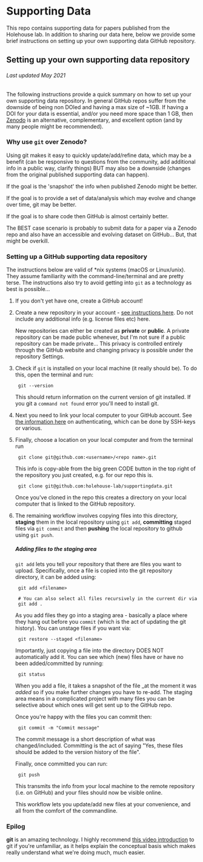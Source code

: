 # Supporting Data
This repo contains supporting data for papers published from the Holehouse lab. In addition to sharing our data here, below we provide some brief instructions on setting up your own supporting data GitHub repository. 


## Setting up your own  supporting data repository
###### Last updated May 2021
The following instructions provide a quick summary on how to set up your own supporting data repository. In general GitHub repos suffer from the downside of being non DOIed and having a max size of ~1GB. If having a DOI for your data is essential, and/or you need more space than 1 GB, then [Zenodo](https://zenodo.org/) is an alternative, complementary, and excellent option (and by many people might be recommended). 

### Why use `git` over Zenodo?
Using git makes it easy to quickly update/add/refine data, which may be a benefit (can be responsive to questions from the community, add additional info in a public way, clarify things) BUT may also be a downside (changes from the original published supporting data can happen). 

If the goal is the 'snapshot' the info when published Zenodo might be better. 

If the goal is to provide a set of data/analysis which may evolve and change over time, git may be better.

If the goal is to share code then GitHub is almost certainly better.

The BEST case scenario is probably to submit data for a paper via a Zenodo repo and also have an accessible and evolving dataset on GitHub... But, that might be overkill. 

### Setting up a GitHub supporting data repository

The instructions below are valid of *nix systems (macOS or Linux/unix). They assume familiarity with the command-line/terminal and are pretty terse. The instructions also try to avoid getting into `git` as a technology as best is possible...  

1. If you don't yet have one, create a GitHub account!

2. Create a new repository in your account - [see instructions here](https://docs.github.com/en/github/getting-started-with-github/create-a-repo). Do not include any additional info (e.g. license files etc) here. 

	New repositories can either be created as **private** or **public**. A private repository can be made public whenever, but I'm not sure if a public repository can be made private... This privacy is controlled entirely through the GitHub website and changing privacy is possible under the repository Settings.

3. Check if `git` is installed on your local machine (it really should be). To do this, open the terminal and run:

		git --version
		
	This should return information on the current version of git installed. If you git a `command not found` error you'll need to install git.
	
4. Next you need to link your local computer to your GitHub account. See [the information here](https://docs.github.com/en/github/authenticating-to-github/about-authentication-to-github) on authenticating, which can be done by SSH-keys or various.

5. Finally, choose a location on your local computer and from the terminal run
 
		git clone git@github.com:<username>/<repo name>.git
	This info is copy-able from the big green CODE button in the top right of the repository you just created, e.g. for our repo this is.
	
		git clone git@github.com:holehouse-lab/supportingdata.git


	Once you've cloned in the repo this creates a directory on your local computer that is linked to the GitHub repository. 

6. The remaining workflow involves copying files into this directory, **staging** them in the local repository using `git add`, **committing** staged files via `git commit` and then **pushing** the local repository to github using `git push`.
	
	##### Adding files to the staging area
	`git add` lets you tell your repository that there are files you want to upload. Specifically, once a file is copied into the git repository directory, it can be added using:
				
		git add <filename>
		
		# You can also select all files recursively in the current dir via
		git add .
		
	As you add files they go into a staging area - basically a place where they hang out before you `commit` (which is the act of updating the git history). You can unstage files if you want via:
	
		git restore --staged <filename>

	Importantly, just copying a file into the directory DOES NOT automatically add it. You can see which (new) files have or have no been added/committed by running:
	
		git status
		
	When you add a file, it takes a snapshot of the file _at the moment it was *added* so if you make further changes you have to re-add. The staging area means in a complicated project with many files you can be selective about which ones will get sent up to the GitHub repo.
	
	Once you're happy with the files you can commit then:
	
		git commit -m "Commit message"
		
	The commit message is a short description of what was changed/included. Committing is the act of saying "Yes, these files should be added to the version history of the file". 
	
	Finally, once committed you can run:
	
		git push
		
	This transmits the info from your local machine to the remote repository (i.e. on GitHub) and your files should now be visible online. 
	
	This workflow lets you update/add new files at your convenience, and all from the comfort of the commandline.
	
	
	
### Epilog
**git** is an amazing technology. I highly recommend [this video introduction](https://missing.csail.mit.edu/2020/version-control/) to git if you're unfamiliar, as it helps explain the conceptual basis which makes really understand what we're doing much, much easier.
			
			